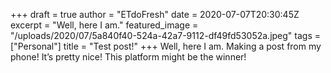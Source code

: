 +++
draft = true
author = "ETdoFresh"
date = 2020-07-07T20:30:45Z
excerpt = "Well, here I am."
featured_image = "/uploads/2020/07/5a840f40-524a-42a7-9112-df49fd53052a.jpeg"
tags = ["Personal"]
title = "Test post!"
+++
Well, here I am. Making a post from my phone! It’s pretty nice! This platform might be the winner!
